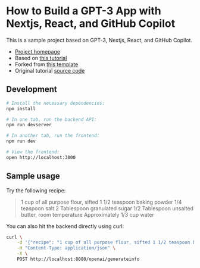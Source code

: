 # How to Build a GPT-3 App with Nextjs, React, and GitHub Copilot

This is a sample project based on GPT-3, Nextjs, React, and GitHub Copilot.

 * [Project homepage](https://github.com/jjinux/mealmetrics-copilot)
 * Based on [this tutorial](https://github.blog/2023-07-25-how-to-build-a-gpt-3-app-with-nextjs-react-and-github-copilot/)
 * Forked from [this template](https://github.com/github/codespaces-nextjs)
 * Original tutorial [source code](https://github.com/LadyKerr/mealmetrics-copilot)

## Development

```bash
# Install the necessary dependencies:
npm install

# In one tab, run the backend API:
npm run devserver

# In another tab, run the frontend:
npm run dev

# View the frontend:
open http://localhost:3000
```

## Sample usage

Try the following recipe:

> 1 cup of all purpose flour, sifted 1 1/2 teaspoon baking powder 1/4 teaspoon salt 2 Tablespoon granulated sugar 1/2 Tablespoon unsalted butter, room temperature Approximately 1/3 cup water

You can also hit the backend directly using curl:

```bash
curl \
    -d '{"recipe": "1 cup of all purpose flour, sifted 1 1/2 teaspoon baking powder 1/4 teaspoon salt 2 Tablespoon granulated sugar 1/2 Tablespoon unsalted butter, room temperature Approximately 1/3 cup water"}' \
    -H "Content-Type: application/json" \
    -X \
    POST http://localhost:8080/openai/generateinfo
```
